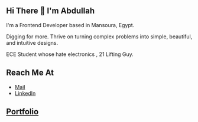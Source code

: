## Hi There 👋 I'm Abdullah
I'm a Frontend Developer based in Mansoura, Egypt.

Digging for more. 
Thrive on turning complex problems into simple, beautiful, and intuitive designs.

ECE Student whose hate electronics , 21 Lifting Guy.

## Reach Me At 
- [Mail](mailto:abdullahelmetwali@icloud.com)
- [LinkedIn](https://www.linkedin.com/in/abdullahelmetwali/)

## [Portfolio](https://abdullahelmetwali.netlify.app/work)

